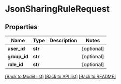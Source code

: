 # JsonSharingRuleRequest

## Properties
Name | Type | Description | Notes
------------ | ------------- | ------------- | -------------
**user_id** | **str** |  | [optional] 
**group_id** | **str** |  | [optional] 
**role_id** | **str** |  | [optional] 

[[Back to Model list]](../README.md#documentation-for-models) [[Back to API list]](../README.md#documentation-for-api-endpoints) [[Back to README]](../README.md)


